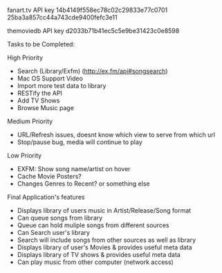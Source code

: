fanart.tv API key 14b4149f558ec78c02c29833e77c0701
25ba3a857cc44a743cde9400fefc3e11

themoviedb API key d2033b71b41ec5c5e9be31423c0e8598

Tasks to be Completed:

High Priority
- Search (Library/Exfm) (http://ex.fm/api#songsearch)
- Mac OS Support Video
- Import more test data to library
- RESTify the API
- Add TV Shows
- Browse Music page

Medium Priority
- URL/Refresh issues, doesnt know which view to serve from which url
- Stop/pause bug, media will continue to play

Low Priority
- EXFM: Show song name/artist on hover
- Cache Movie Posters?
- Changes Genres to Recent? or something else


Final Application's features
- Displays library of users music in Artist/Release/Song format
- Can queue songs from library
- Queue can hold muliple songs from different sources
- Can Search user's library
- Search will include songs from other sources as well as library
- Displays library of user's Movies & provides useful meta data
- Displays library of TV shows & provides useful meta data
- Can play music from other computer (network access)